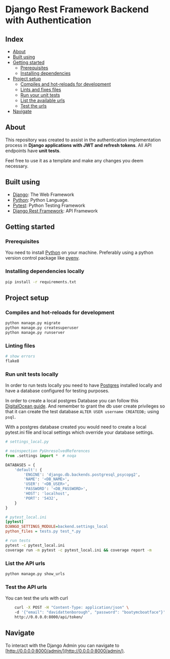 # Django Rest Framework Backend with Authentication

## Index

- [About](#about)
- [Built using](#built-using)
- [Getting started](#getting-started)
  - [Prerequisites](#prerequisites)
  - [Installing dependencies](#installing-dependencies-locally)
- [Project setup](#project-setup)
  - [Compiles and hot-reloads for development](#compiles-and-hot-reloads-for-development)
  - [Lints and fixes files](#linting-files)
  - [Run your unit tests](#run-unit-tests-locally)
  - [List the available urls](#list-the-API-urls)
  - [Test the urls](#test-the-API-urls)
- [Navigate](#navigate)

## About

This repository was created to assist in the authentication implementation process in 
 **Django applications with JWT and refresh tokens**. All API endpoints 
have **unit tests**.

Feel free to use it as a template and make any changes you deem necessary.

## Built using

- [Django](https://www.djangoproject.com/): The Web Framework
- [Python](https://www.python.org/): Python Language.
- [Pytest](https://docs.pytest.org/en/7.1.x/): Python Testing Framework
- [Django Rest Framework](https://testing-library.com): API Framework

## Getting started

### Prerequisites

You need to install [Python](https://www.python.org/) on your machine. Preferably 
using a python version control package like [pyenv](https://github.com/pyenv/pyenv).

### Installing dependencies locally

```bash
pip install -r requirements.txt
```

## Project setup

### Compiles and hot-reloads for development

```bash
python manage.py migrate
python manage.py createsuperuser
python manage.py runserver
```

### Linting files
```bash
# show errors
flake8
```

### Run unit tests locally

In order to run tests locally you need to have [Postgres](https://www.postgresql.org/) installed locally and 
have a database configured for testing purposes. 

In order to create a local postgres Database you can follow this [DigitalOcean guide](https://www.digitalocean.com/community/tutorials/how-to-use-postgresql-with-your-django-application-on-ubuntu-14-04).
And remember to grant the db user create privileges so that it can create the test database 
`ALTER USER username CREATEDB;` using `psql`.

With a postgres database created you would need to create a local pytest.ini file and local settings 
which override your database settings.

```python
# settings_local.py

# noinspection PyUnresolvedReferences
from .settings import *  # noqa

DATABASES = {
    'default': {
        'ENGINE': 'django.db.backends.postgresql_psycopg2',
        'NAME': '<DB_NAME>',
        'USER': '<DB_USER>',
        'PASSWORD': '<DB_PASSWORD>',
        'HOST': 'localhost',
        'PORT': '5432',
    }
}
```


```ini
# pytest_local.ini
[pytest]
DJANGO_SETTINGS_MODULE=backend.settings_local
python_files = tests.py test_*.py
```

```bash
# run tests
pytest -c pytest_local.ini
coverage run -m pytest -c pytest_local.ini && coverage report -m
```

### List the API urls 

```bash
python manage.py show_urls
```


### Test the API urls 

You can test the urls with curl

```bash
    curl -X POST -H "Content-Type: application/json" \ 
    -d '{"email": "davidattenborough", "password": "boatymcboatface"}' \
    http://0.0.0.0:8000/api/token/
```

## Navigate

To interact with the Django Admin you can navigate 
to [http://0.0.0.0:8000/admin/](http://0.0.0.0:8000/admin/).
